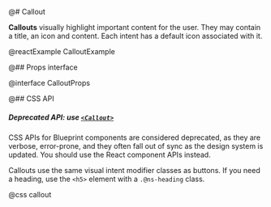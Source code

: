 @# Callout

__Callouts__ visually highlight important content for the user. They may contain
a title, an icon and content. Each intent has a default icon associated with it.

@reactExample CalloutExample

@## Props interface

@interface CalloutProps

@## CSS API

<div class="@ns-callout @ns-intent-warning @ns-icon-warning-sign">
    <h5 class="@ns-heading">

Deprecated API: use [`<Callout>`](#core/components/callout)

</h5>

CSS APIs for Blueprint components are considered deprecated, as they are verbose, error-prone, and they
often fall out of sync as the design system is updated. You should use the React component APIs instead.

</div>

Callouts use the same visual intent modifier classes as buttons. If you need a heading, use the `<h5>`
element with a `.@ns-heading` class.

@css callout
